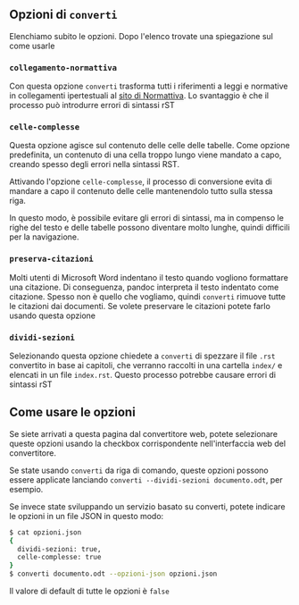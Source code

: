 
## Opzioni di `converti`

Elenchiamo subito le opzioni. Dopo l'elenco trovate una spiegazione
sul come usarle

### `collegamento-normattiva`

Con questa opzione `converti` trasforma tutti i riferimenti a leggi e
normative in collegamenti ipertestuali al [sito di
Normattiva](http://www.normattiva.it/). Lo svantaggio è che il
processo può introdurre errori di sintassi rST

### `celle-complesse`

Questa opzione agisce sul contenuto delle celle delle tabelle. Come
opzione predefinita, un contenuto di una cella troppo lungo viene
mandato a capo, creando spesso degli errori nella sintassi RST.

Attivando l'opzione `celle-complesse`, il processo di conversione
evita di mandare a capo il contenuto delle celle mantenendolo tutto
sulla stessa riga.

In questo modo, è possibile evitare gli errori di sintassi, ma in
compenso le righe del testo e delle tabelle possono diventare molto
lunghe, quindi difficili per la navigazione.

### `preserva-citazioni`

Molti utenti di Microsoft Word indentano il testo quando vogliono
formattare una citazione. Di conseguenza, pandoc interpreta il testo
indentato come citazione. Spesso non è quello che vogliamo, quindi
`converti` rimuove tutte le citazioni dai documenti. Se volete
preservare le citazioni potete farlo usando questa opzione

### `dividi-sezioni`

Selezionando questa opzione chiedete a `converti` di spezzare il file
`.rst` convertito in base ai capitoli, che verranno raccolti in una
cartella `index/` e elencati in un file `index.rst`. Questo processo
potrebbe causare errori di sintassi rST

## Come usare le opzioni

Se siete arrivati a questa pagina dal convertitore web, potete
selezionare queste opzioni usando la checkbox corrispondente
nell'interfaccia web del convertitore.

Se state usando `converti` da riga di comando, queste opzioni possono
essere applicate lanciando `converti --dividi-sezioni documento.odt`,
per esempio.

Se invece state sviluppando un servizio basato su converti, potete
indicare le opzioni in un file JSON in questo modo:

```bash
$ cat opzioni.json
{
  dividi-sezioni: true,
  celle-complesse: true
}
$ converti documento.odt --opzioni-json opzioni.json
```

Il valore di default di tutte le opzioni è `false`
